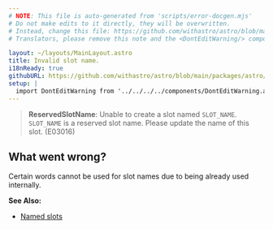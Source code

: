 ```yaml
---
# NOTE: This file is auto-generated from 'scripts/error-docgen.mjs'
# Do not make edits to it directly, they will be overwritten.
# Instead, change this file: https://github.com/withastro/astro/blob/main/packages/astro/src/core/errors/errors-data.ts
# Translators, please remove this note and the <DontEditWarning/> component.

layout: ~/layouts/MainLayout.astro
title: Invalid slot name.
i18nReady: true
githubURL: https://github.com/withastro/astro/blob/main/packages/astro/src/core/errors/errors-data.ts
setup: |
  import DontEditWarning from '../../../../components/DontEditWarning.astro';
---
```


<DontEditWarning />


> **ReservedSlotName**: Unable to create a slot named `SLOT_NAME`. `SLOT_NAME` is a reserved slot name. Please update the name of this slot. (E03016)

## What went wrong?
Certain words cannot be used for slot names due to being already used internally.

**See Also:**
-  [Named slots](/en/core-concepts/astro-components/#named-slots)



